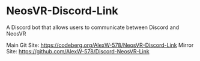# NeosVR-Discord-Link
A Discord bot that allows users to communicate between Discord and NeosVR

Main Git Site: https://codeberg.org/AlexW-578/NeosVR-Discord-Link
Mirror Site: https://github.com/AlexW-578/Discord-NeosVR-Link